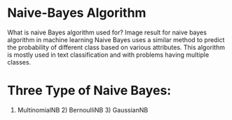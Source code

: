 # Naive-Bayes Algorithm
What is naive Bayes algorithm used for?
Image result for naive bayes algorithm in machine learning
Naive Bayes uses a similar method to predict the probability of different class based on various attributes. This algorithm is mostly used in text classification and with problems having multiple classes.
# Three Type of Naive Bayes:
1) MultinomialNB 2) BernoulliNB 3) GaussianNB

